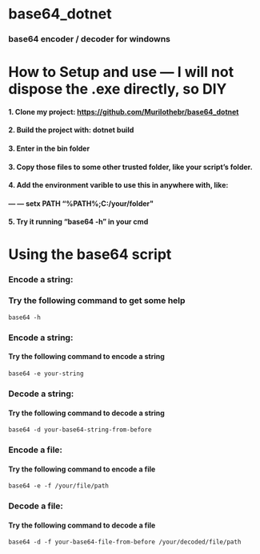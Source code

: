 # base64_dotnet
### base64 encoder / decoder for windowns

# How to Setup and use — I will not dispose the .exe directly, so DIY

#### 1. Clone my project: https://github.com/Murilothebr/base64_dotnet

#### 2. Build the project with: dotnet build

#### 3. Enter in the bin folder

#### 3. Copy those files to some other trusted folder, like your script’s folder.

#### 4. Add the environment varible to use this in anywhere with, like:
#### — — setx PATH “%PATH%;C:/your/folder"

#### 5. Try it running “base64 -h” in your cmd

# Using the base64 script
### Encode a string:

### Try the following command to get some help

```
base64 -h
```

### Encode a string:
#### Try the following command to encode a string

```
base64 -e your-string
```

### Decode a string:
#### Try the following command to decode a string

```
base64 -d your-base64-string-from-before
```

### Encode a file:
#### Try the following command to encode a file

```
base64 -e -f /your/file/path
```

### Decode a file:
#### Try the following command to decode a file
```
base64 -d -f your-base64-file-from-before /your/decoded/file/path
```
